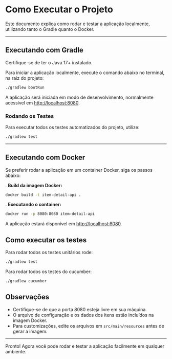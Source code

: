 # Como Executar o Projeto

Este documento explica como rodar e testar a aplicação localmente, utilizando tanto o Gradle quanto o Docker.

---

## Executando com Gradle

Certifique-se de ter o Java 17+ instalado.

Para iniciar a aplicação localmente, execute o comando abaixo no terminal, na raiz do projeto:

```bash
./gradlew bootRun
```

A aplicação será iniciada em modo de desenvolvimento, normalmente acessível em [http://localhost:8080](http://localhost:8080).

### Rodando os Testes

Para executar todos os testes automatizados do projeto, utilize:

```bash
./gradlew test
```

---

## Executando com Docker

Se preferir rodar a aplicação em um container Docker, siga os passos abaixo:

. **Build da imagem Docker:**

   ```bash
   docker build -t item-detail-api .
   ```

. **Executando o container:**

   ```bash
   docker run -p 8080:8080 item-detail-api
   ```

A aplicação estará disponível em [http://localhost:8080](http://localhost:8080).

## Como executar os testes

Para rodar todos os testes unitários rode:

```bash
./gradlew test
```

Para rodar todos os testes do cucumber:

```bash
./gradlew cucumber
```



## Observações

- Certifique-se de que a porta 8080 esteja livre em sua máquina.
- O arquivo de configuração e os dados dos itens estão incluídos na imagem Docker.
- Para customizações, edite os arquivos em `src/main/resources` antes de gerar a imagem.

---

Pronto! Agora você pode rodar e testar a aplicação facilmente em qualquer ambiente.